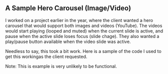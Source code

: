 ## A Sample Hero Carousel (Image/Video)

I worked on a project earlier in the year, where the client wanted a hero carousel that would support both images and videos (YouTube). The videos would start playing (looped and muted) when the current slide is active, and pause when the active slide loses focus (slide chage). They also wanted a play/pause button available when the video slide was active.

Needless to say, this took a bit work. Here is a sample of the code I used to get this workingas the client requested.

Note: This is example is very unlikely to be functional.
